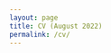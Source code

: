 ```yaml
---
layout: page
title: CV (August 2022)
permalink: /cv/
---
```


<object data="https://mjharris95.github.io/CV-Harris-Summer22.pdf" width="1000" height="1000" type='application/pdf'></object>
